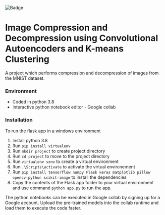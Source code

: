 ![Badge](https://img.shields.io/badge/Deployment-Pending-blue)

# Image Compression and Decompression using Convolutional Autoencoders and K-means Clustering

A project which performs compression and decompression of images from the MNIST dataset. 


### Environment

 - Coded in python 3.8
 - Interactive python notebook editor - Google collab


### Installation
To run the flask app in a  windows environment

 1. Install python 3.8
 2. Run ```pip install virtualenv```
 3. Run ```mkdir project``` to create project directory
 4. Run ```cd project``` to move to the project directory
 5. Run ```virtualenv venv``` to create a virtual environment
 6. Run ```.\Scripts\activate```  to activate the virtual environement
 7. Run ```pip install tensorflow numpy Flask keras matplotlib pillow opencv-python scikit-image``` to install the dependencies
 8. Copy the contents of the Flask app folder to your virtual environment and use command ```python app.py``` to run the app. 

The python notebooks can be executed in Google collab by signing up for a Google account. 
Upload the pre-trained models into the collab runtime and load them to execute the code faster. 


